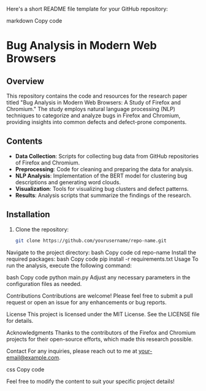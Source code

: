 Here's a short README file template for your GitHub repository:

markdown
Copy code
# Bug Analysis in Modern Web Browsers

## Overview
This repository contains the code and resources for the research paper titled "Bug Analysis in Modern Web Browsers: A Study of Firefox and Chromium." The study employs natural language processing (NLP) techniques to categorize and analyze bugs in Firefox and Chromium, providing insights into common defects and defect-prone components.

## Contents
- **Data Collection**: Scripts for collecting bug data from GitHub repositories of Firefox and Chromium.
- **Preprocessing**: Code for cleaning and preparing the data for analysis.
- **NLP Analysis**: Implementation of the BERT model for clustering bug descriptions and generating word clouds.
- **Visualization**: Tools for visualizing bug clusters and defect patterns.
- **Results**: Analysis scripts that summarize the findings of the research.

## Installation
1. Clone the repository:
   ```bash
   git clone https://github.com/yourusername/repo-name.git
Navigate to the project directory:
bash
Copy code
cd repo-name
Install the required packages:
bash
Copy code
pip install -r requirements.txt
Usage
To run the analysis, execute the following command:

bash
Copy code
python main.py
Adjust any necessary parameters in the configuration files as needed.

Contributions
Contributions are welcome! Please feel free to submit a pull request or open an issue for any enhancements or bug reports.

License
This project is licensed under the MIT License. See the LICENSE file for details.

Acknowledgments
Thanks to the contributors of the Firefox and Chromium projects for their open-source efforts, which made this research possible.

Contact
For any inquiries, please reach out to me at your-email@example.com.

css
Copy code

Feel free to modify the content to suit your specific project details!
